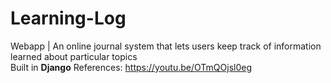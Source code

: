 # Learning-Log
Webapp |  An online journal system that lets users keep track of information learned about particular topics \
Built in **Django**
References: https://youtu.be/OTmQOjsl0eg 

